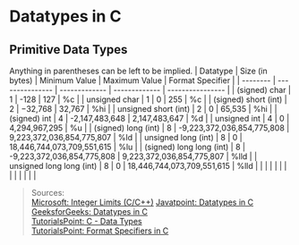# Datatypes in C

## Primitive Data Types
Anything in parentheses can be left to be implied.
| Datatype | Size (in bytes) | Minimum Value | Maximum Value | Format Specifier |
| -------- | --------------- | ------------- | ------------- | ---------------- |
| (signed) char | 1 | -128 | 127 | %c |
| unsigned char | 1 | 0 | 255 | %c |
| (signed) short (int) | 2 | −32,768 | 32,767 | %hi |
| unsigned short (int) | 2 | 0 | 65,535 | %hi |
| (signed) int | 4 | -2,147,483,648 | 2,147,483,647 | %d |
| unsigned int | 4 | 0 | 4,294,967,295  | %u |
| (signed) long (int) | 8 | -9,223,372,036,854,775,808 | 9,223,372,036,854,775,807 | %ld |
| unsigned long (int) | 8 | 0 | 18,446,744,073,709,551,615 | %lu |
| (signed) long long (int) | 8 | -9,223,372,036,854,775,808 | 9,223,372,036,854,775,807 | %lld |
| unsigned long long (int) | 8 | 0 | 18,446,744,073,709,551,615 | %lld |
|  |  |  |  |  |
|  |  |  |  |  |
> Sources: <br />
> [Microsoft: Integer Limits (C/C++)](https://docs.microsoft.com/en-us/cpp/c-language/cpp-integer-limits?view=msvc-160)
> [Javatpoint: Datatypes in C](https://www.javatpoint.com/data-types-in-c) <br />
> [GeeksforGeeks: Datatypes in C](https://www.geeksforgeeks.org/data-types-in-c/) <br />
> [TutorialsPoint: C - Data Types](https://www.tutorialspoint.com/cprogramming/c_data_types.htm) <br />
> [TutorialsPoint: Format Specifiers in C](https://www.tutorialspoint.com/format-specifiers-in-c)

